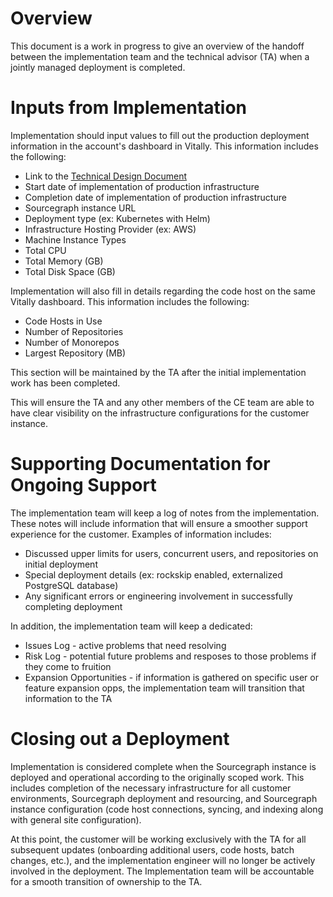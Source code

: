 # Overview

This document is a work in progress to give an overview of the handoff between the implementation team and the technical advisor (TA) when a jointly managed deployment is completed.

# Inputs from Implementation

Implementation should input values to fill out the production deployment information in the account's dashboard in Vitally. This information includes the following:

- Link to the [Technical Design Document](https://docs.google.com/document/d/1vjETRXdUtLSTRrnMAuN6aEbR_Xx0qHacONrnI0zoPyc)
- Start date of implementation of production infrastructure
- Completion date of implementation of production infrastructure
- Sourcegraph instance URL
- Deployment type (ex: Kubernetes with Helm)
- Infrastructure Hosting Provider (ex: AWS)
- Machine Instance Types
- Total CPU
- Total Memory (GB)
- Total Disk Space (GB)

Implementation will also fill in details regarding the code host on the same Vitally dashboard. This information includes the following:

- Code Hosts in Use
- Number of Repositories
- Number of Monorepos
- Largest Repository (MB)

This section will be maintained by the TA after the initial implementation work has been completed.

This will ensure the TA and any other members of the CE team are able to have clear visibility on the infrastructure configurations for the customer instance.

# Supporting Documentation for Ongoing Support

The implementation team will keep a log of notes from the implementation. These notes will include information that will ensure a smoother support experience for the customer. Examples of information includes:

- Discussed upper limits for users, concurrent users, and repositories on initial deployment
- Special deployment details (ex: rockskip enabled, externalized PostgreSQL database)
- Any significant errors or engineering involvement in successfully completing deployment

In addition, the implementation team will keep a dedicated:

- Issues Log - active problems that need resolving
- Risk Log - potential future problems and resposes to those problems if they come to fruition
- Expansion Opportunities - if information is gathered on specific user or feature expansion opps, the implementation team will transition that information to the TA

# Closing out a Deployment

Implementation is considered complete when the Sourcegraph instance is deployed and operational according to the originally scoped work. This includes completion of the necessary infrastructure for all customer environments, Sourcegraph deployment and resourcing, and Sourcegraph instance configuration (code host connections, syncing, and indexing along with general site configuration).

At this point, the customer will be working exclusively with the TA for all subsequent updates (onboarding additional users, code hosts, batch changes, etc.), and the implementation engineer will no longer be actively involved in the deployment. The Implementation team will be accountable for a smooth transition of ownership to the TA.
